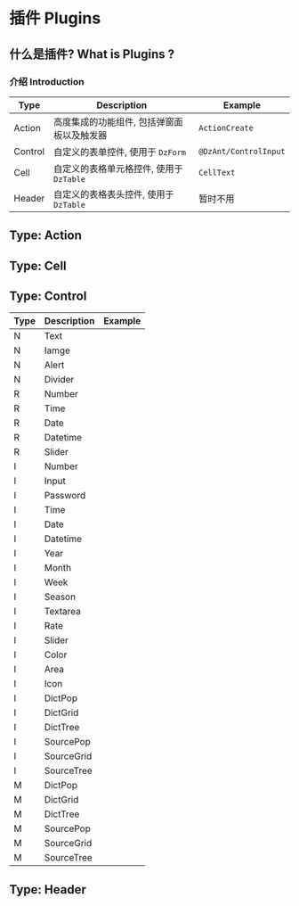 # 插件 Plugins

## 什么是插件? What is Plugins ?

### 介绍 Introduction

| Type    | Description                                | Example               |
| ------- | ------------------------------------------ | --------------------- |
| Action  | 高度集成的功能组件, 包括弹窗面板以及触发器 | `ActionCreate`        |
| Control | 自定义的表单控件, 使用于 `DzForm`          | `@DzAnt/ControlInput` |
| Cell    | 自定义的表格单元格控件, 使用于 `DzTable`   | `CellText`            |
| Header  | 自定义的表格表头控件, 使用于 `DzTable`     | 暂时不用              |

## Type: Action

## Type: Cell

## Type: Control

| Type | Description | Example |
| ---- | ----------- | ------- |
| N    | Text        |
| N    | Iamge       |
| N    | Alert       |
| N    | Divider     |
| R    | Number      |
| R    | Time        |
| R    | Date        |
| R    | Datetime    |
| R    | Slider      |
| I    | Number      |
| I    | Input       |
| I    | Password    |
| I    | Time        |
| I    | Date        |
| I    | Datetime    |
| I    | Year        |
| I    | Month       |
| I    | Week        |
| I    | Season      |
| I    | Textarea    |
| I    | Rate        |
| I    | Slider      |
| I    | Color       |
| I    | Area        |
| I    | Icon        |
| I    | DictPop     |
| I    | DictGrid    |
| I    | DictTree    |
| I    | SourcePop   |
| I    | SourceGrid  |
| I    | SourceTree  |
| M    | DictPop     |
| M    | DictGrid    |
| M    | DictTree    |
| M    | SourcePop   |
| M    | SourceGrid  |
| M    | SourceTree  |

## Type: Header
